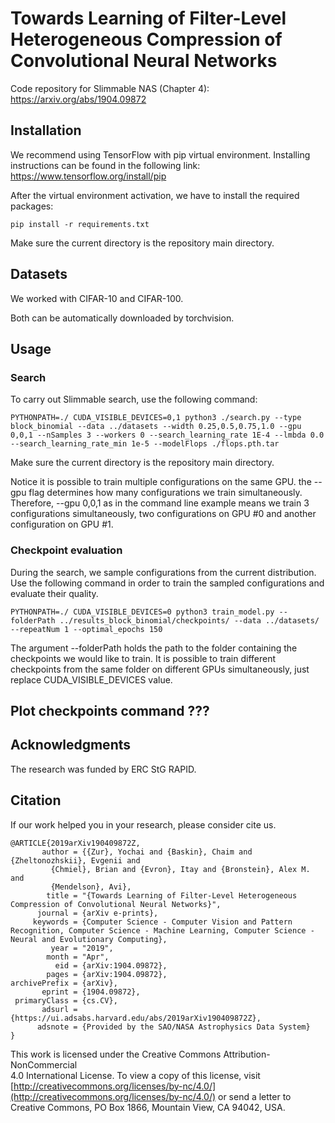 # Towards Learning of Filter-Level Heterogeneous Compression of Convolutional Neural Networks

Code repository for Slimmable NAS (Chapter 4): https://arxiv.org/abs/1904.09872

## Installation
We recommend using TensorFlow with pip virtual environment.
Installing instructions can be found in the following link: https://www.tensorflow.org/install/pip

After the virtual environment activation, we have to install the required packages:
```
pip install -r requirements.txt
```
Make sure the current directory is the repository main directory.

## Datasets
We worked with CIFAR-10 and CIFAR-100.

Both can be automatically downloaded by torchvision.

## Usage


### Search
To carry out Slimmable search, use the following command:
```
PYTHONPATH=./ CUDA_VISIBLE_DEVICES=0,1 python3 ./search.py --type block_binomial --data ../datasets --width 0.25,0.5,0.75,1.0 --gpu 0,0,1 --nSamples 3 --workers 0 --search_learning_rate 1E-4 --lmbda 0.0 --search_learning_rate_min 1e-5 --modelFlops ./flops.pth.tar
```
Make sure the current directory is the repository main directory.

Notice it is possible to train multiple configurations on the same GPU. the --gpu flag determines how many configurations we train simultaneously. Therefore, --gpu 0,0,1 as in the command line example means we train 3 configurations simultaneously, two configurations on GPU #0 and another configuration on GPU #1.

### Checkpoint evaluation
During the search, we sample configurations from the current distribution.
Use the following command in order to train the sampled configurations and evaluate their quality.
```
PYTHONPATH=./ CUDA_VISIBLE_DEVICES=0 python3 train_model.py --folderPath ../results_block_binomial/checkpoints/ --data ../datasets/ --repeatNum 1 --optimal_epochs 150
```
The argument --folderPath holds the path to the folder containing the checkpoints we would like to train.
It is possible to train different checkpoints from the same folder on different GPUs simultaneously, just replace CUDA_VISIBLE_DEVICES value. 

## Plot checkpoints command ???

## Acknowledgments  
The research was funded by ERC StG RAPID.  
  
## Citation  
If our work helped you in your research, please consider cite us.  
```
@ARTICLE{2019arXiv190409872Z,
       author = {{Zur}, Yochai and {Baskin}, Chaim and {Zheltonozhskii}, Evgenii and
         {Chmiel}, Brian and {Evron}, Itay and {Bronstein}, Alex M. and
         {Mendelson}, Avi},
        title = "{Towards Learning of Filter-Level Heterogeneous Compression of Convolutional Neural Networks}",
      journal = {arXiv e-prints},
     keywords = {Computer Science - Computer Vision and Pattern Recognition, Computer Science - Machine Learning, Computer Science - Neural and Evolutionary Computing},
         year = "2019",
        month = "Apr",
          eid = {arXiv:1904.09872},
        pages = {arXiv:1904.09872},
archivePrefix = {arXiv},
       eprint = {1904.09872},
 primaryClass = {cs.CV},
       adsurl = {https://ui.adsabs.harvard.edu/abs/2019arXiv190409872Z},
      adsnote = {Provided by the SAO/NASA Astrophysics Data System}
}
```
    
This work is licensed under the Creative Commons Attribution-NonCommercial  
4.0 International License. To view a copy of this license, visit  
[http://creativecommons.org/licenses/by-nc/4.0/](http://creativecommons.org/licenses/by-nc/4.0/) or send a letter to  
Creative Commons, PO Box 1866, Mountain View, CA 94042, USA.